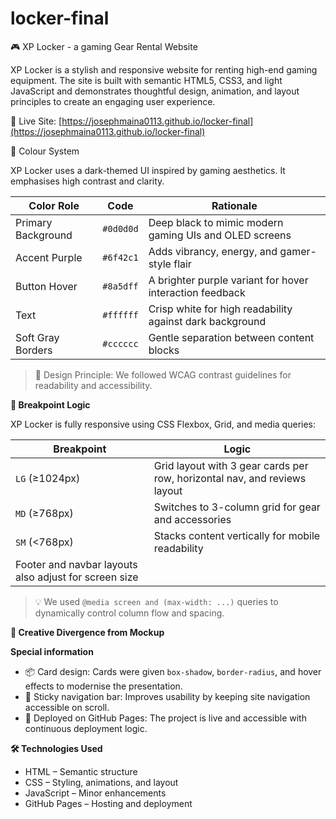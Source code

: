 # locker-final
🎮 XP Locker - a gaming Gear Rental Website

XP Locker is a stylish and responsive website for renting high-end gaming equipment. The site is built with semantic HTML5, CSS3, and light JavaScript and demonstrates thoughtful design, animation, and layout principles to create an engaging user experience.

🔗 Live Site: [https://josephmaina0113.github.io/locker-final](https://josephmaina0113.github.io/locker-final)


🎨 Colour System

XP Locker uses a dark-themed UI inspired by gaming aesthetics. It emphasises high contrast and clarity.

| Color Role        | Code        | Rationale                                                   |
|-------------------|-------------|-------------------------------------------------------------|
| Primary Background| `#0d0d0d`   | Deep black to mimic modern gaming UIs and OLED screens      |
| Accent Purple     | `#6f42c1`   | Adds vibrancy, energy, and gamer-style flair                |
| Button Hover      | `#8a5dff`   | A brighter purple variant for hover interaction feedback    |
| Text              | `#ffffff`   | Crisp white for high readability against dark background    |
| Soft Gray Borders | `#cccccc`   | Gentle separation between content blocks                    |

> 🎯 Design Principle: We followed WCAG contrast guidelines for readability and accessibility.

**📱 Breakpoint Logic**

XP Locker is fully responsive using CSS Flexbox, Grid, and media queries:

| Breakpoint      | Logic                                                                       |
|-----------------|-----------------------------------------------------------------------------|
| `LG` (≥1024px)  | Grid layout with 3 gear cards per row, horizontal nav, and reviews layout   |
| `MD` (≥768px)   | Switches to 3-column grid for gear and accessories                          |
| `SM` (<768px)   | Stacks content vertically for mobile readability                            |
| Footer and navbar layouts also adjust for screen size                                         |

> 💡 We used `@media screen and (max-width: ...)` queries to dynamically control column flow and spacing.

**🎨 Creative Divergence from Mockup**

**Special information**
- 📦 Card design: Cards were given `box-shadow`, `border-radius`, and hover effects to modernise the presentation.
- 🧭 Sticky navigation bar: Improves usability by keeping site navigation accessible on scroll.
- 🚀 Deployed on GitHub Pages: The project is live and accessible with continuous deployment logic.

**🛠️ Technologies Used**

- HTML – Semantic structure
- CSS – Styling, animations, and layout
- JavaScript – Minor enhancements
- GitHub Pages – Hosting and deployment


